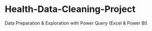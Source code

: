 # Health-Data-Cleaning-Project
Data Preparation &amp; Exploration with Power Query (Excel &amp; Power BI)
